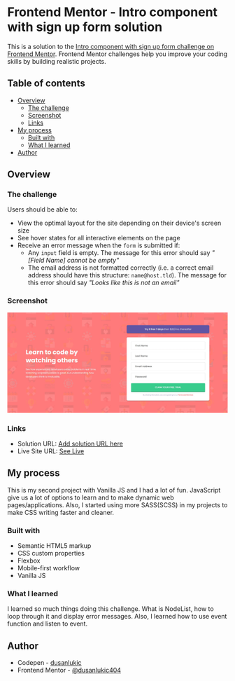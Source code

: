 # Frontend Mentor - Intro component with sign up form solution

This is a solution to the [Intro component with sign up form challenge on Frontend Mentor](https://www.frontendmentor.io/challenges/intro-component-with-signup-form-5cf91bd49edda32581d28fd1). Frontend Mentor challenges help you improve your coding skills by building realistic projects.

## Table of contents

- [Overview](#overview)
  - [The challenge](#the-challenge)
  - [Screenshot](#screenshot)
  - [Links](#links)
- [My process](#my-process)
  - [Built with](#built-with)
  - [What I learned](#what-i-learned)
- [Author](#author)

## Overview

### The challenge

Users should be able to:

- View the optimal layout for the site depending on their device's screen size
- See hover states for all interactive elements on the page
- Receive an error message when the `form` is submitted if:
  - Any `input` field is empty. The message for this error should say _"[Field Name] cannot be empty"_
  - The email address is not formatted correctly (i.e. a correct email address should have this structure: `name@host.tld`). The message for this error should say _"Looks like this is not an email"_

### Screenshot

![Desktop screenshot](src/images/screenshot.jpg)

### Links

- Solution URL: [Add solution URL here](https://your-solution-url.com)
- Live Site URL: [See Live](https://signupform-challenge.netlify.app/)

## My process

This is my second project with Vanilla JS and I had a lot of fun. JavaScript give us a lot of options to learn and to make dynamic web pages/applications. Also, I started using more SASS(SCSS) in my projects to make CSS writing faster and cleaner.

### Built with

- Semantic HTML5 markup
- CSS custom properties
- Flexbox
- Mobile-first workflow
- Vanilla JS

### What I learned

I learned so much things doing this challenge. What is NodeList, how to loop through it and display error messages. Also, I learned how to use event function and listen to event.

## Author

- Codepen - [dusanlukic](https://codepen.io/dusanlukic)
- Frontend Mentor - [@dusanlukic404](https://www.frontendmentor.io/profile/dusanlukic404)
